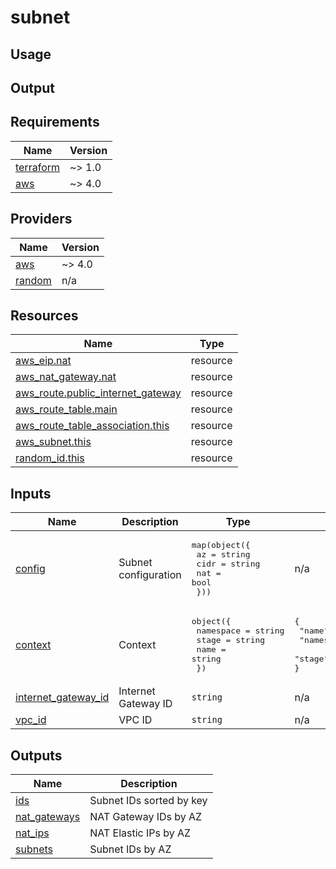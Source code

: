 # subnet

## Usage

## Output

<!-- BEGIN_TF_DOCS -->
## Requirements

| Name | Version |
|------|---------|
| <a name="requirement_terraform"></a> [terraform](#requirement\_terraform) | ~> 1.0 |
| <a name="requirement_aws"></a> [aws](#requirement\_aws) | ~> 4.0 |

## Providers

| Name | Version |
|------|---------|
| <a name="provider_aws"></a> [aws](#provider\_aws) | ~> 4.0 |
| <a name="provider_random"></a> [random](#provider\_random) | n/a |

## Resources

| Name | Type |
|------|------|
| [aws_eip.nat](https://registry.terraform.io/providers/hashicorp/aws/latest/docs/resources/eip) | resource |
| [aws_nat_gateway.nat](https://registry.terraform.io/providers/hashicorp/aws/latest/docs/resources/nat_gateway) | resource |
| [aws_route.public_internet_gateway](https://registry.terraform.io/providers/hashicorp/aws/latest/docs/resources/route) | resource |
| [aws_route_table.main](https://registry.terraform.io/providers/hashicorp/aws/latest/docs/resources/route_table) | resource |
| [aws_route_table_association.this](https://registry.terraform.io/providers/hashicorp/aws/latest/docs/resources/route_table_association) | resource |
| [aws_subnet.this](https://registry.terraform.io/providers/hashicorp/aws/latest/docs/resources/subnet) | resource |
| [random_id.this](https://registry.terraform.io/providers/hashicorp/random/latest/docs/resources/id) | resource |

## Inputs

| Name | Description | Type | Default | Required |
|------|-------------|------|---------|:--------:|
| <a name="input_config"></a> [config](#input\_config) | Subnet configuration | <pre>map(object({<br>    az   = string<br>    cidr = string<br>    nat  = bool<br>  }))</pre> | n/a | yes |
| <a name="input_context"></a> [context](#input\_context) | Context | <pre>object({<br>    namespace = string<br>    stage     = string<br>    name      = string<br>  })</pre> | <pre>{<br>  "name": "default",<br>  "namespace": "default",<br>  "stage": "default"<br>}</pre> | no |
| <a name="input_internet_gateway_id"></a> [internet\_gateway\_id](#input\_internet\_gateway\_id) | Internet Gateway ID | `string` | n/a | yes |
| <a name="input_vpc_id"></a> [vpc\_id](#input\_vpc\_id) | VPC ID | `string` | n/a | yes |

## Outputs

| Name | Description |
|------|-------------|
| <a name="output_ids"></a> [ids](#output\_ids) | Subnet IDs sorted by key |
| <a name="output_nat_gateways"></a> [nat\_gateways](#output\_nat\_gateways) | NAT Gateway IDs by AZ |
| <a name="output_nat_ips"></a> [nat\_ips](#output\_nat\_ips) | NAT Elastic IPs by AZ |
| <a name="output_subnets"></a> [subnets](#output\_subnets) | Subnet IDs by AZ |
<!-- END_TF_DOCS -->